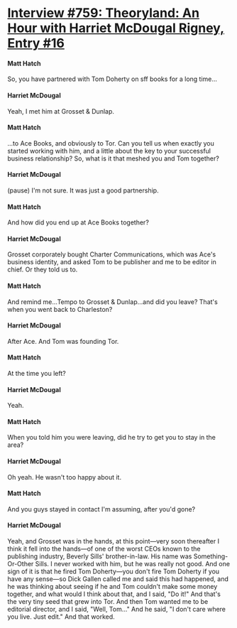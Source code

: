 # [Interview #759: Theoryland: An Hour with Harriet McDougal Rigney, Entry #16](https://www.theoryland.com/intvmain.php?i=759#16)

#### Matt Hatch

So, you have partnered with Tom Doherty on sff books for a long time...

#### Harriet McDougal

Yeah, I met him at Grosset & Dunlap.

#### Matt Hatch

...to Ace Books, and obviously to Tor. Can you tell us when exactly you started working with him, and a little about the key to your successful business relationship? So, what is it that meshed you and Tom together?

#### Harriet McDougal

(pause) I'm not sure. It was just a good partnership.

#### Matt Hatch

And how did you end up at Ace Books together?

#### Harriet McDougal

Grosset corporately bought Charter Communications, which was Ace's business identity, and asked Tom to be publisher and me to be editor in chief. Or they told us to.

#### Matt Hatch

And remind me...Tempo to Grosset & Dunlap...and did you leave? That's when you went back to Charleston?

#### Harriet McDougal

After Ace. And Tom was founding Tor.

#### Matt Hatch

At the time you left?

#### Harriet McDougal

Yeah.

#### Matt Hatch

When you told him you were leaving, did he try to get you to stay in the area?

#### Harriet McDougal

Oh yeah. He wasn't too happy about it.

#### Matt Hatch

And you guys stayed in contact I'm assuming, after you'd gone?

#### Harriet McDougal

Yeah, and Grosset was in the hands, at this point—very soon thereafter I think it fell into the hands—of one of the worst CEOs known to the publishing industry, Beverly Sills' brother-in-law. His name was Something-Or-Other Sills. I never worked with him, but he was really not good. And one sign of it is that he fired Tom Doherty—you don't fire Tom Doherty if you have any sense—so Dick Gallen called me and said this had happened, and he was thinking about seeing if he and Tom couldn't make some money together, and what would I think about that, and I said, "Do it!" And that's the very tiny seed that grew into Tor. And then Tom wanted me to be editorial director, and I said, "Well, Tom..." And he said, "I don't care where you live. Just edit." And that worked.

